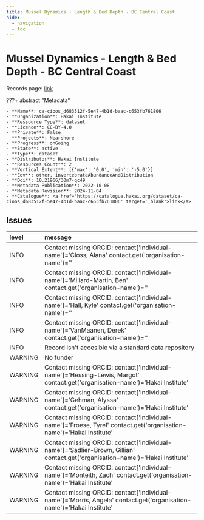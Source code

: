 ```yaml
---
title: Mussel Dynamics - Length & Bed Depth - BC Central Coast
hide:
  - navigation
  - toc
---
```


# Mussel Dynamics - Length & Bed Depth - BC Central Coast

Records page: <a href='https://catalogue.hakai.org/dataset/ca-cioos_d683512f-5e47-4b1d-baac-c653fb761806' target='_blank'>link</a>

???+ abstract "Metadata"

    - **Name**: ca-cioos_d683512f-5e47-4b1d-baac-c653fb761806 
    - **Organization**: Hakai Institute 
    - **Ressource Type**: dataset 
    - **Licence**: CC-BY-4.0 
    - **Private**: False 
    - **Projects**: Nearshore 
    - **Progress**: onGoing 
    - **State**: active 
    - **Type**: dataset 
    - **Distributor**: Hakai Institute 
    - **Resources Count**: 2 
    - **Vertical Extent**: [{'max': '0.0', 'min': '-5.0'}] 
    - **Eov**: other, invertebrateAbundanceAndDistribution 
    - **Doi**: 10.21966/30m7-qc49 
    - **Metadata Publication**: 2022-10-08 
    - **Metadata Revision**: 2024-11-04 
    - **Catalogue**: <a href='https://catalogue.hakai.org/dataset/ca-cioos_d683512f-5e47-4b1d-baac-c653fb761806' target='_blank'>link</a> 

<div id='map'></div>




## Issues
| level   | message                                                                                                                       |
|:--------|:------------------------------------------------------------------------------------------------------------------------------|
| INFO    | Contact missing ORCID: contact['individual-name']='Closs, Alana' contact.get('organisation-name')=''                          |
| INFO    | Contact missing ORCID: contact['individual-name']='Millard-Martin, Ben' contact.get('organisation-name')=''                   |
| INFO    | Contact missing ORCID: contact['individual-name']='Hall, Kyle' contact.get('organisation-name')=''                            |
| INFO    | Contact missing ORCID: contact['individual-name']='VanMaanen, Derek' contact.get('organisation-name')=''                      |
| INFO    | Record isn't accesible via a standard data repository                                                                         |
| WARNING | No funder                                                                                                                     |
| WARNING | Contact missing ORCID: contact['individual-name']='Hessing-Lewis, Margot' contact.get('organisation-name')='Hakai Institute'  |
| WARNING | Contact missing ORCID: contact['individual-name']='Gehman, Alyssa' contact.get('organisation-name')='Hakai Institute'         |
| WARNING | Contact missing ORCID: contact['individual-name']='Froese, Tyrel' contact.get('organisation-name')='Hakai Institute'          |
| WARNING | Contact missing ORCID: contact['individual-name']='Sadlier-Brown, Gillian' contact.get('organisation-name')='Hakai Institute' |
| WARNING | Contact missing ORCID: contact['individual-name']='Monteith, Zach' contact.get('organisation-name')='Hakai Institute'         |
| WARNING | Contact missing ORCID: contact['individual-name']='Morris, Angela' contact.get('organisation-name')='Hakai Institute'         |


<script>
   document.addEventListener("DOMContentLoaded", function() {
    var map = L.map('map').setView([51.505, -125.09], 5);
    L.tileLayer('https://tile.openstreetmap.org/{z}/{x}/{y}.png', {
        maxZoom: 19,
        attribution: '&copy; <a href="http://www.openstreetmap.org/copyright">OpenStreetMap</a>'
    }).addTo(map);
    var geojsonFeature = {
        "type": "Feature",
        "properties": {
            "name" : "Mussel Dynamics - Length & Bed Depth - BC Central Coast"
        },
        "geometry": {'type': 'Polygon', 'coordinates': [[[-128.2, 51.63], [-128.1, 51.63], [-128.1, 51.67], [-128.2, 51.67], [-128.2, 51.63]]]}
    }
    L.geoJSON(geojsonFeature).addTo(map);
   })
</script>